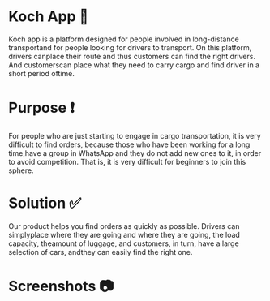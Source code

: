 # Koch App :truck:

Koch app is a platform designed for people involved in long-distance transportand for people looking for drivers to transport. On this platform, drivers canplace their route and thus customers can find the right drivers. And customerscan place what they need to carry cargo and find driver in a short period oftime.

# Purpose :heavy_exclamation_mark:

For people who are just starting to engage in cargo transportation, it is very difficult to find orders, because those who have been working for a long time,have a group in WhatsApp and they do not add new ones to it, in order to avoid competition. That is, it is very difficult for beginners to join this sphere.

# Solution :white_check_mark:

Our product helps you find orders as quickly as possible. Drivers can simplyplace where they are going and where they are going, the load capacity, theamount of luggage, and customers, in turn, have a large selection of cars, andthey can easily find the right one.

# Screenshots :camera:

